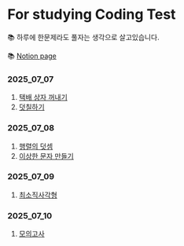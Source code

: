 # For studying Coding Test
📚 하루에 한문제라도 풀자는 생각으로 살고있습니다.

📚 [Notion page](https://www.notion.so/C-Coding-Test-22977cd06b478066878fc5d483f27e2c?source=copy_link)
### 2025_07_07
1. [택배 상자 꺼내기](https://school.programmers.co.kr/learn/courses/30/lessons/389478#qna)
2. [덧칠하기](https://school.programmers.co.kr/learn/courses/30/lessons/161989?language=cpp)
### 2025_07_08
1. [행렬의 덧셈](https://school.programmers.co.kr/learn/courses/30/lessons/12950?language=cpp)
2. [이상한 문자 만들기](https://school.programmers.co.kr/learn/courses/30/lessons/12930?language=cpp#)
### 2025_07_09
1. [최소직사각형](https://school.programmers.co.kr/learn/courses/30/lessons/86491?language=cpp)
### 2025_07_10
1. [모의고사](https://school.programmers.co.kr/learn/courses/30/lessons/42840?language=cpp)
